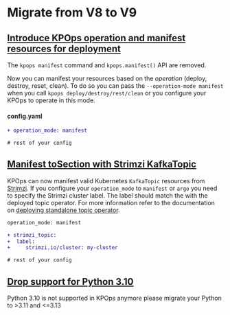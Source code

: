 # Migrate from V8 to V9

## [Introduce KPOps operation and manifest resources for deployment](https://github.com/bakdata/kpops/pull/541)

The `kpops manifest` command and `kpops.manifest()` API are removed.

Now you can manifest your resources based on the _operation_ (deploy, destroy, reset, clean). To do so you can pass the `--operation-mode manifest` when you call `kpops deploy/destroy/rest/clean` or you configure your KPOps to operate in this mode.

#### config.yaml

```diff
+ operation_mode: manifest

# rest of your config
```

## [Manifest toSection with Strimzi KafkaTopic](https://github.com/bakdata/kpops/pull/545)

KPOps can now manifest valid Kubernetes `KafkaTopic` resources from [Strimzi](https://github.com/strimzi/strimzi-kafka-operator/blob/main/examples/topic/kafka-topic.yaml). If you configure your `operation_mode` to `manifest` or `argo` you need to specify the Strimzi cluster label. The label should match the with the deployed topic operator. For more information refer to the documentation on [deploying standalone topic operator](https://strimzi.io/docs/operators/latest/deploying#deploying-the-topic-operator-standalone-str).

```diff
operation_mode: manifest

+ strimzi_topic:
+  label:
+     strimzi.io/cluster: my-cluster

# rest of your config
```

## [Drop support for Python 3.10](https://github.com/bakdata/kpops/pull/561)

Python 3.10 is not supported in KPOps anymore please migrate your Python to >3.11 and <=3.13
